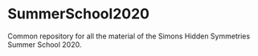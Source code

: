 # SummerSchool2020
Common repository for all the material of the Simons Hidden Symmetries Summer School 2020. 
